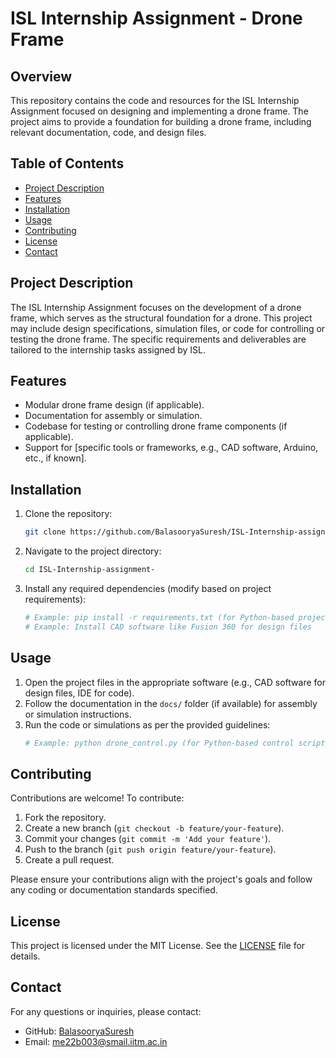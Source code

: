 # ISL Internship Assignment - Drone Frame

## Overview
This repository contains the code and resources for the ISL Internship Assignment focused on designing and implementing a drone frame. The project aims to provide a foundation for building a drone frame, including relevant documentation, code, and design files.

## Table of Contents
- [Project Description](#project-description)
- [Features](#features)
- [Installation](#installation)
- [Usage](#usage)
- [Contributing](#contributing)
- [License](#license)
- [Contact](#contact)

## Project Description
The ISL Internship Assignment focuses on the development of a drone frame, which serves as the structural foundation for a drone. This project may include design specifications, simulation files, or code for controlling or testing the drone frame. The specific requirements and deliverables are tailored to the internship tasks assigned by ISL.

## Features
- Modular drone frame design (if applicable).
- Documentation for assembly or simulation.
- Codebase for testing or controlling drone frame components (if applicable).
- Support for [specific tools or frameworks, e.g., CAD software, Arduino, etc., if known].

## Installation
1. Clone the repository:
   ```bash
   git clone https://github.com/BalasooryaSuresh/ISL-Internship-assignment-.git
   ```
2. Navigate to the project directory:
   ```bash
   cd ISL-Internship-assignment-
   ```
3. Install any required dependencies (modify based on project requirements):
   ```bash
   # Example: pip install -r requirements.txt (for Python-based projects)
   # Example: Install CAD software like Fusion 360 for design files
   ```

## Usage
1. Open the project files in the appropriate software (e.g., CAD software for design files, IDE for code).
2. Follow the documentation in the `docs/` folder (if available) for assembly or simulation instructions.
3. Run the code or simulations as per the provided guidelines:
   ```bash
   # Example: python drone_control.py (for Python-based control scripts)
   ```

## Contributing
Contributions are welcome! To contribute:
1. Fork the repository.
2. Create a new branch (`git checkout -b feature/your-feature`).
3. Commit your changes (`git commit -m 'Add your feature'`).
4. Push to the branch (`git push origin feature/your-feature`).
5. Create a pull request.

Please ensure your contributions align with the project's goals and follow any coding or documentation standards specified.

## License
This project is licensed under the MIT License. See the [LICENSE](LICENSE) file for details.

## Contact
For any questions or inquiries, please contact:
- GitHub: [BalasooryaSuresh](https://github.com/BalasooryaSuresh)
- Email: me22b003@smail.iitm.ac.in
